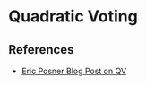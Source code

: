 # Quadratic Voting

## References
* [Eric Posner Blog Post on QV](http://ericposner.com/quadratic-voting/)
